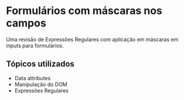 # Formulários com máscaras nos campos
Uma revisão de Expressões Regulares com aplicação em máscaras em inputs para formulários.

## Tópicos utilizados
- Data attributes
- Manipulação do DOM
- Expressões Regulares